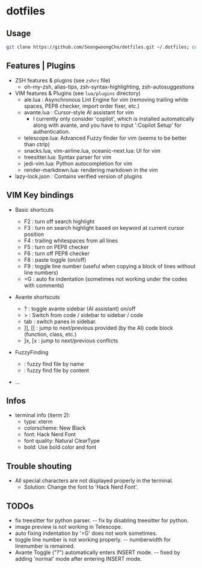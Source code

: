 # dotfiles

## Usage

```bash
git clone https://github.com/SeongwoongCho/dotfiles.git ~/.dotfiles; cd ~/.dotfiles; bash src/install.sh;
```

## Features | Plugins
- ZSH features & plugins (see `zshrc` file) 
    - oh-my-zsh, alias-tips, zsh-syntax-highlighting, zsh-autosuggestions
- VIM features & Plugins (see `lua/plugins` directory)
    - ale.lua : Asynchronous Lint Engine for vim (removing trailing white spaces, PEP8 checker, import order fixer, etc.)
    - avante.lua : Cursor-style AI assistant for vim
        - I currently only consider 'copilot', which is installed automatically along with avante, and you have to input ':Copilot Setup' for authentication. 
    - telescope.lua: Advanced Fuzzy finder for vim (seems to be better than ctrlp)
    - snacks.lua, vim-airline.lua, oceanic-next.lua: UI for vim
    - treesitter.lua: Syntax parser for vim
    - jedi-vim.lua: Python autocompletion for vim
    - render-markdown.lua: rendering markdown in the vim 
- lazy-lock.json : Contains verified version of plugins  

## VIM Key bindings
- Basic shortcuts
    - F2 : turn off search highlight
    - F3 : turn on search highlight based on keyword at current cursor position
    - F4 : trailing whitespaces from all lines
    - F5 : turn on PEP8 checker
    - F6 : turn off PEP8 checker
    - F8 : paste toggle (on/off)
    - F9 : toggle line number (useful when copying a block of lines without line numbers)
    - =G : auto fix indentation (sometimes not working under the codes with comments)

- Avante shortscuts
    - ? : toggle avante sidebar (AI assistant) on/off
    - \> : Switch from code / sidebar to sidebar / code
    - tab : switch panes in sidebar.
    - ]], [[ : jump to next/previous provided (by the AI) code block (function, class, etc.)
    - ]x, [x : jump to next/previous conflicts 

- FuzzyFinding
    - <C-p> : fuzzy find file by name
    - <C-o> : fuzzy find file by content

- ...

## Infos
- terminal info (iterm 2): <br>
    - type: xterm <br>
    - colorscheme: New Black <br>
    - font: Hack Nerd Font  
    - font quality: Natural ClearType
    - bold: Use bold color and font

## Trouble shouting
- All special characters are not displayed properly in the terminal. <br>
    - Solution: Change the font to 'Hack Nerd Font'.

## TODOs
- fix treesitter for python parser. -- fix by disabling treesitter for python.
- image preview is not working in Telescope.
- auto fixing indentation by '=G' does not work sometimes.
- <F9> toggle line number is not working properly. -- numberwidth for linenumber is remained.
- Avante Toggle ("?") automatically enters INSERT mode. -- fixed by adding 'normal' mode after entering INSERT mode.
